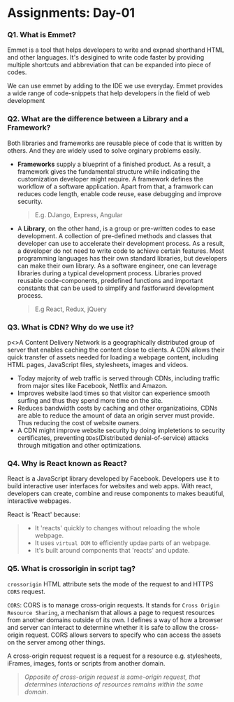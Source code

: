 # Assignments: Day-01

### Q1. What is Emmet?
<p> Emmet is a tool that helps developers to write and expnad shorthand HTML and other languages. It's desigined to write code faster by providing multiple shortcuts and abbreviation that can be expanded into piece of codes.</p>

<p>We can use emmet by adding to the IDE we use everyday. Emmet provides a wide range of code-snippets that help developers in the field of web development</p>

### Q2. What are the difference between a Library and a Framework?

<p>Both libraries and frameworks are reusable piece of code that is written by others. And they are widely used to solve orginary problems easily.</p>

- **Frameworks** supply a blueprint of a finished product. As a result, a framework gives the fundamental structure while indicating the customization developer might require. A framework defines the workflow of a software application. Apart from that, a framwork can reduces code length, enable code reuse, ease debugging and improve security. 
    >E.g. DJango, Express, Angular
- A **Library**, on the other hand, is a group or pre-written codes to ease development. A collection of pre-defined methods and classes that developer can use to accelerate their development process. As a result, a developer do not need to write code to achieve certain features. Most programming languages has their own standard libraries, but developers can make their own library. As a software engineer, one can leverage libraries during a typical development process. Libraries proved reusable code-components, predefined functions and important constants that can be used to simplify and fastforward development process.
    >E.g React, Redux, jQuery

### Q3. What is CDN? Why do we use it?
 p<>A Content Delivery Network is a geographically distributed group of server that enables caching the content close to clients. A CDN allows their quick transfer of assets needed for loading a webpage content, including HTML pages, JavaScript files, stylesheets, images and videos.</p>
 
 * Today majority of web traffic is served through CDNs, including traffic from major sites like Facebook, Netflix and Amazon.
 * Improves website laod times so that visitor can experience smooth surfing and thus they spend more time on the site.
 * Reduces bandwidth costs by caching and other organizatioins, CDNs are able to reduce the amount of data an origin server must provide. Thus reducing the cost of website owners.
 * A CDN might improve website security by doing impletetions to security certificates, preventing `DDoS`(Distributed denial-of-service) attacks through mitigation and other optimizations.

 ### Q4. Why is React known as React?

 React is a JavaScript library developed by Facebook. Developers use it to build interactive user interfaces for websites and web apps. With react, developers can create, combine and reuse components to makes beautiful, interactive webpages.

React is 'React' because: 
>- It 'reacts' quickly to changes without reloading the whole webpage.
>- It uses `virtual DOM` to efficiently updae parts of an webpage.
>- It's built around components that 'reacts' and update.

### Q5. What is crossorigin in script tag?

`crossorigin` HTML attribute sets the mode of the request to and HTTPS `CORS` request.

`CORS`: CORS is to manage cross-origin requests. It stands for `Cross Origin Resource Sharing`, a mechanism that allows a page to request resources from another domains outside of its own. I defines a way of how a browser and server can interact to determine whether it is safe to allow the cross-origin request. CORS allows servers to specify who can access the assets on the server among other things.

A cross-origin request request is a request for a resource e.g. stylesheets, iFrames, images, fonts or scripts from another domain.

>*Opposite of cross-origin request is same-origin request, that determines interactions of resources remains within the same domain*.